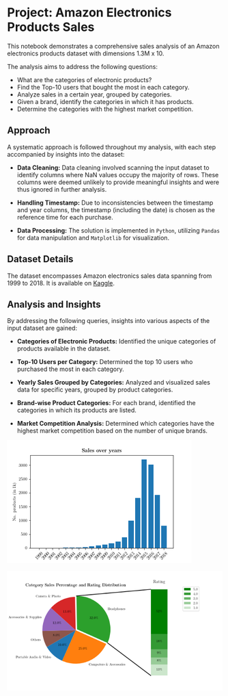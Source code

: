 # Project: Amazon Electronics Products Sales

This notebook demonstrates a comprehensive sales analysis of an Amazon electronics products dataset with dimensions 1.3M x 10.

The analysis aims to address the following questions:
- What are the categories of electronic products?
- Find the Top-10 users that bought the most in each category.
- Analyze sales in a certain year, grouped by categories.
- Given a brand, identify the categories in which it has products.
- Determine the categories with the highest market competition.

## **Approach**

A systematic approach is followed throughout my analysis, with each step accompanied by insights into the dataset: 
- **Data Cleaning:** 
Data cleaning involved scanning the input dataset to identify columns where NaN values occupy the majority of rows.
These columns were deemed unlikely to provide meaningful insights and were thus ignored in further analysis.

- **Handling Timestamp:**
Due to inconsistencies between the timestamp and year columns, the timestamp (including the date) is chosen as the reference time for each purchase.

- **Data Processing:**
The solution is implemented in `Python`, utilizing `Pandas` for data manipulation and `Matplotlib` for visualization.

## **Dataset Details**

The dataset encompasses Amazon electronics sales data spanning from 1999 to 2018. It is available on [Kaggle](https://www.kaggle.com/datasets/edusanketdk/electronics/data).

## **Analysis and Insights**
By addressing the following queries, insights into various aspects of the input dataset are gained:

- **Categories of Electronic Products:**
        Identified the unique categories of products available in the dataset.

- **Top-10 Users per Category:**
        Determined the top 10 users who purchased the most in each category.

- **Yearly Sales Grouped by Categories:**
        Analyzed and visualized sales data for specific years, grouped by product categories.

- **Brand-wise Product Categories:**
        For each brand, identified the categories in which its products are listed.

- **Market Competition Analysis:**
        Determined which categories have the highest market competition based on the number of unique brands.

![Sales.png](./plots/Sales.png)

![PieChart_exploded.png](./plots/PieChart_exploded.png)
